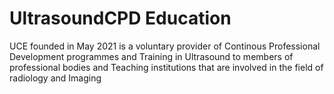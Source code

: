 # UltrasoundCPD Education
UCE founded in May 2021 is a voluntary provider of Continous Professional Development programmes and Training in Ultrasound to members of professional bodies and Teaching institutions that are involved in the field of radiology and Imaging

